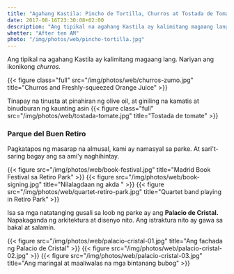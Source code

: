 ```yaml
---
title: "Agahang Kastila: Pincho de Tortilla, Churros at Tostada de Tomate"
date: 2017-08-16T23:30:08+02:00
description: "Ang tipikal na agahang Kastila ay kalimitang magaang lang kasama ng kape kadalasan o tsaa"
whetter: "After ten AM"
photo: "/img/photos/web/pincho-tortilla.jpg"
---
```


Ang tipikal na agahang Kastila ay kalimitang magaang lang. Nariyan ang ikonikong *churros.* 

{{< figure class="full" src="/img/photos/web/churros-zumo.jpg" title="Churros and Freshly-squeezed Orange Juice" >}}

Tinapay na tinusta at pinahiran ng olive oil, at giniling na kamatis at binudburan ng kaunting asin
{{< figure class="full" src="/img/photos/web/tostada-tomate.jpg" title="Tostada de tomate" >}}

### Parque del Buen Retiro

Pagkatapos ng masarap na almusal, kami ay namasyal sa parke. At sari't-saring bagay ang sa ami'y naghihintay.

{{< figure src="/img/photos/web/book-festival.jpg" title="Madrid Book Festival sa Retiro Park" >}}
{{< figure src="/img/photos/web/book-signing.jpg" title="Nilalagdaan ng akda " >}}
{{< figure src="/img/photos/web/quartet-retiro-park.jpg" title="Quartet band playing in Retiro Park" >}}

Isa sa mga natatanging gusali sa loob ng parke ay ang **Palacio de Cristal.** Napakaganda ng arkitektura at disenyo nito. Ang istraktura nito ay gawa sa bakal at salamin.

{{< figure src="/img/photos/web/palacio-cristal-01.jpg" title="Ang fachada ng Palacio de Cristal" >}}
{{< figure src="/img/photos/web/palacio-cristal-02.jpg" >}}
{{< figure src="/img/photos/web/palacio-cristal-03.jpg" title="Ang maringal at maaliwalas na mga bintanang bubog" >}}


